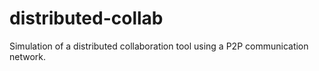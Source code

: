 # distributed-collab
Simulation of a distributed collaboration tool using a P2P communication network.
